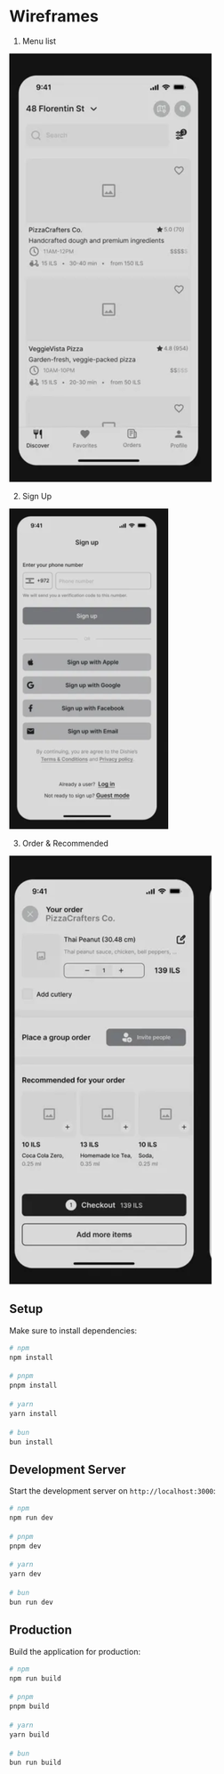 # Wireframes

1. Menu list 

![Wireframe 1](assets/img/wireframe1.png)

2. Sign Up

![Wireframe 2](assets/img/wireframe2.png)

3. Order & Recommended 

![Wireframe 3](assets/img/wireframe3.png)

## Setup

Make sure to install dependencies:

```bash
# npm
npm install

# pnpm
pnpm install

# yarn
yarn install

# bun
bun install
```

## Development Server

Start the development server on `http://localhost:3000`:

```bash
# npm
npm run dev

# pnpm
pnpm dev

# yarn
yarn dev

# bun
bun run dev
```

## Production

Build the application for production:

```bash
# npm
npm run build

# pnpm
pnpm build

# yarn
yarn build

# bun
bun run build
```


